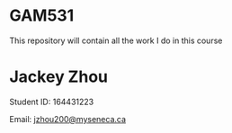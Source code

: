 # GAM531

This repository will contain all the work I do in this course

# Jackey Zhou

Student ID: 164431223

Email: jzhou200@myseneca.ca
